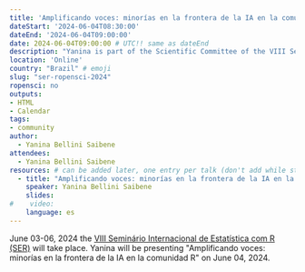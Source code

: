 ```yaml
---
title: 'Amplificando voces: minorías en la frontera de la IA en la comunidad R'
dateStart: '2024-06-04T08:30:00'
dateEnd: '2024-06-04T09:00:00'
date: 2024-06-04T09:00:00 # UTC!! same as dateEnd
description: "Yanina is part of the Scientific Committee of the VIII Seminário Internacional de Estatística com R (SER) and will be presenting how we use AI in our multilingual project."
location: 'Online'
country: "Brazil" # emoji
slug: "ser-ropensci-2024"
ropensci: no
outputs: 
- HTML
- Calendar 
tags: 
- community
author:
  - Yanina Bellini Saibene
attendees:
  - Yanina Bellini Saibene
resources: # can be added later, one entry per talk (don't add while still empty, add once there are resources)
  - title: "Amplificando voces: minorías en la frontera de la IA en la comunidad R"
    speaker: Yanina Bellini Saibene
    slides: 
#    video: 
    language: es
---
```


June 03-06, 2024 the [VIII Seminário Internacional de Estatística com R (SER)](https://ser.uff.br) will take place. Yanina will be presenting "Amplificando voces: minorías en la frontera de la IA en la comunidad R" on June 04, 2024.


